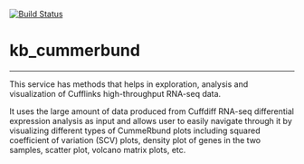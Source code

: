 [![Build Status](https://travis-ci.org/pranjan77/kb_cummerbund.svg?branch=master)](https://travis-ci.org/pranjan77/kb_cummerbund)

# kb_cummerbund
---

<p>This service has methods that helps in exploration, analysis and  visualization of Cufflinks high-throughput RNA-seq data.</p> 
   <p>It uses the large amount of data produced from Cuffdiff RNA-seq differential expression analysis as input and allows user to easily navigate through it by visualizing different types of CummeRbund plots including squared coefficient of variation (SCV) plots, density plot of genes in the two samples, scatter plot, volcano matrix plots, etc.</p> 
   
  
   
